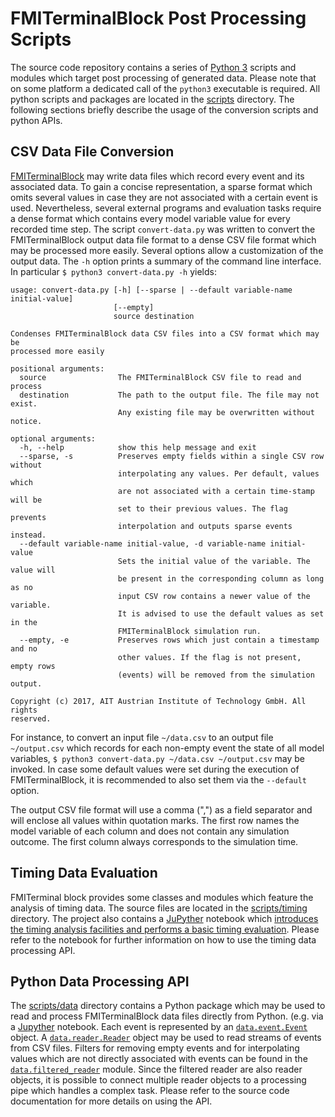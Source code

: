 FMITerminalBlock Post Processing Scripts
========================================

The source code repository contains a series of [Python 3](https://www.python.org/) scripts and modules which target post processing of generated data. Please note that on some platform a dedicated call of the ```python3``` executable is required. All python scripts and packages are located in the [scripts](../../scripts) directory. The following sections briefly describe the usage of the conversion scripts and python APIs.

## CSV Data File Conversion

[FMITerminalBlock](usage.md) may write data files which record every event and its associated data. To gain a concise representation, a sparse format which omits several values in case they are not associated with a certain event is used. Nevertheless, several external programs and evaluation tasks require a dense format which contains every model variable value for every recorded time step. The script ```convert-data.py```  was written to convert the FMITerminalBlock output data file format to a dense CSV file format which may be processed more easily. Several options allow a customization of the output data. The ```-h``` option prints a summary of the command line interface. In particular ```$ python3 convert-data.py -h``` yields:

```
usage: convert-data.py [-h] [--sparse | --default variable-name initial-value]
                       [--empty]
                       source destination

Condenses FMITerminalBlock data CSV files into a CSV format which may be
processed more easily

positional arguments:
  source                The FMITerminalBlock CSV file to read and process
  destination           The path to the output file. The file may not exist.
                        Any existing file may be overwritten without notice.

optional arguments:
  -h, --help            show this help message and exit
  --sparse, -s          Preserves empty fields within a single CSV row without
                        interpolating any values. Per default, values which
                        are not associated with a certain time-stamp will be
                        set to their previous values. The flag prevents
                        interpolation and outputs sparse events instead.
  --default variable-name initial-value, -d variable-name initial-value
                        Sets the initial value of the variable. The value will
                        be present in the corresponding column as long as no
                        input CSV row contains a newer value of the variable.
                        It is advised to use the default values as set in the
                        FMITerminalBlock simulation run.
  --empty, -e           Preserves rows which just contain a timestamp and no
                        other values. If the flag is not present, empty rows
                        (events) will be removed from the simulation output.

Copyright (c) 2017, AIT Austrian Institute of Technology GmbH. All rights
reserved.

```

For instance, to convert an input file ```~/data.csv``` to an output file ```~/output.csv``` which records for each non-empty event the state of all model variables, ```$ python3 convert-data.py ~/data.csv ~/output.csv``` may be invoked. In case some default values were set during the execution of FMITerminalBlock, it is recommended to also set them via the ```--default``` option.

The output CSV file format will use a comma (",") as a field separator and will enclose all values within quotation marks. The first row names the model variable of each column and does not contain any simulation outcome. The first column always corresponds to the simulation time.


## Timing Data Evaluation

FMITerminal block provides some classes and modules which feature the analysis of timing data. The source files are located in the [scripts/timing](../../scripts/timing) directory. The project also contains a [JuPyther](https://jupyter.org/) notebook which [introduces the timing analysis facilities and performs a basic timing evaluation](../../scripts/basic-timing-evaluation.ipynb). Please refer to the notebook for further information on how to use the timing data processing API. 

## Python Data Processing API

The [scripts/data](../../scripts/data) directory contains a Python package which may be used to read and process FMITerminalBlock data files directly from Python. (e.g. via a [Jupyther](https://jupyter.org/) notebook. Each event is represented by an [```data.event.Event```](../../scripts/data/event.py) object. A [```data.reader.Reader```](../../scripts/data/reader.py) object may be used to read streams of events from CSV files. Filters for removing empty events and for interpolating values which are not directly associated with events can be found in the [```data.filtered_reader```](../../scripts/data/filtered_reader.py) module. Since the filtered reader are also reader objects, it is possible to connect multiple reader objects to a processing pipe which handles a complex task. Please refer to the source code documentation for more details on using the API.

